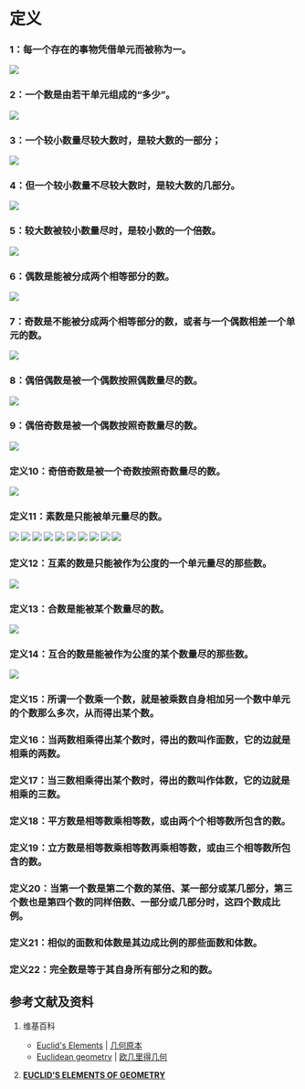 # 定义

### 1：每一个存在的事物凭借单元而被称为一。
![](/images/欧几里得几何/欧几里得元素中典型的几何实验/卷7/定义/1.jpg)
### 2：一个数是由若干单元组成的“多少”。
![](/images/欧几里得几何/欧几里得元素中典型的几何实验/卷7/定义/2.jpg)
### 3：一个较小数量尽较大数时，是较大数的一部分；
![](/images/欧几里得几何/欧几里得元素中典型的几何实验/卷7/定义/3.jpg)
### 4：但一个较小数量不尽较大数时，是较大数的几部分。
![](/images/欧几里得几何/欧几里得元素中典型的几何实验/卷7/定义/4.jpg)
### 5：较大数被较小数量尽时，是较小数的一个倍数。
![](/images/欧几里得几何/欧几里得元素中典型的几何实验/卷7/定义/5.jpg)

### 6：偶数是能被分成两个相等部分的数。
![](/images/欧几里得几何/欧几里得元素中典型的几何实验/卷7/定义/6.jpg)
### 7：奇数是不能被分成两个相等部分的数，或者与一个偶数相差一个单元的数。
![](/images/欧几里得几何/欧几里得元素中典型的几何实验/卷7/定义/7.jpg)
### 8：偶倍偶数是被一个偶数按照偶数量尽的数。
![](/images/欧几里得几何/欧几里得元素中典型的几何实验/卷7/定义/8.jpg)
### 9：偶倍奇数是被一个偶数按照奇数量尽的数。
![](/images/欧几里得几何/欧几里得元素中典型的几何实验/卷7/定义/9.jpg)
### 定义10：奇倍奇数是被一个奇数按照奇数量尽的数。
![](/images/欧几里得几何/欧几里得元素中典型的几何实验/卷7/定义/10.jpg)

### 定义11：素数是只能被单元量尽的数。
![](/images/欧几里得几何/欧几里得元素中典型的几何实验/卷7/定义/11_1.jpg)
![](/images/欧几里得几何/欧几里得元素中典型的几何实验/卷7/定义/11_2.jpg)
![](/images/欧几里得几何/欧几里得元素中典型的几何实验/卷7/定义/11_3.jpg)
![](/images/欧几里得几何/欧几里得元素中典型的几何实验/卷7/定义/11_4.jpg)
![](/images/欧几里得几何/欧几里得元素中典型的几何实验/卷7/定义/11_5.jpg)
![](/images/欧几里得几何/欧几里得元素中典型的几何实验/卷7/定义/11_6.jpg)
![](/images/欧几里得几何/欧几里得元素中典型的几何实验/卷7/定义/11_7.jpg)
![](/images/欧几里得几何/欧几里得元素中典型的几何实验/卷7/定义/11_8.jpg)
![](/images/欧几里得几何/欧几里得元素中典型的几何实验/卷7/定义/11_9.jpg)
![](/images/欧几里得几何/欧几里得元素中典型的几何实验/卷7/定义/11_10.jpg)

### 定义12：互素的数是只能被作为公度的一个单元量尽的那些数。
![](/images/欧几里得几何/欧几里得元素中典型的几何实验/卷7/定义/12.jpg)
### 定义13：合数是能被某个数量尽的数。
![](/images/欧几里得几何/欧几里得元素中典型的几何实验/卷7/定义/13.jpg)
### 定义14：互合的数是能被作为公度的某个数量尽的那些数。
![](/images/欧几里得几何/欧几里得元素中典型的几何实验/卷7/定义/14.jpg)

### 定义15：所谓一个数乘一个数，就是被乘数自身相加另一个数中单元的个数那么多次，从而得出某个数。
### 定义16：当两数相乘得出某个数时，得出的数叫作面数，它的边就是相乘的两数。
### 定义17：当三数相乘得出某个数时，得出的数叫作体数，它的边就是相乘的三数。
### 定义18：平方数是相等数乘相等数，或由两个个相等数所包含的数。
### 定义19：立方数是相等数乘相等数再乘相等数，或由三个相等数所包含的数。
### 定义20：当第一个数是第二个数的某倍、某一部分或某几部分，第三个数也是第四个数的同样倍数、一部分或几部分时，这四个数成比例。
### 定义21：相似的面数和体数是其边成比例的那些面数和体数。
### 定义22：完全数是等于其自身所有部分之和的数。

## 参考文献及资料

1. 维基百科
	- [Euclid's Elements](https://en.wikipedia.org/wiki/Euclid%27s_Elements) | [几何原本](https://zh.wikipedia.org/wiki/%E5%87%A0%E4%BD%95%E5%8E%9F%E6%9C%AC) 
	- [Euclidean geometry](https://en.wikipedia.org/wiki/Euclidean_geometry) | [欧几里得几何](https://zh.wikipedia.org/wiki/%E6%AC%A7%E5%87%A0%E9%87%8C%E5%BE%97%E5%87%A0%E4%BD%95) 

2. [**EUCLID’S ELEMENTS OF GEOMETRY**](https://farside.ph.utexas.edu/books/Euclid/Elements.pdf) 






